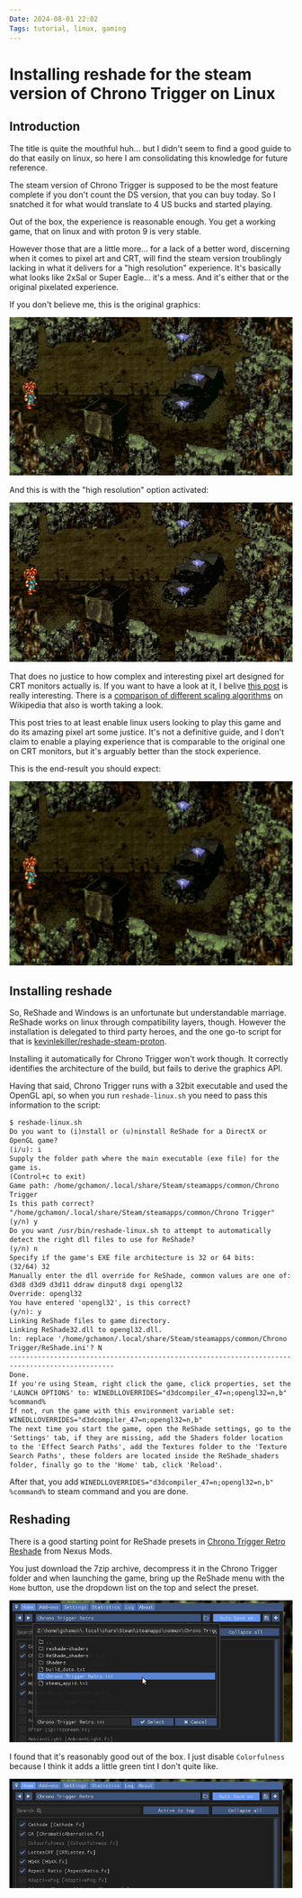 ```yaml
---
Date: 2024-08-01 22:02
Tags: tutorial, linux, gaming
---
```


# Installing reshade for the steam version of Chrono Trigger on Linux

## Introduction

The title is quite the mouthful huh... but I didn't seem to find a good guide to do that easily on linux, so here I am consolidating this knowledge for future reference.

The steam version of Chrono Trigger is supposed to be the most feature complete if you don't count the DS version, that you can buy today. So I snatched it for what would
translate to 4 US bucks and started playing.

Out of the box, the experience is reasonable enough. You get a working game, that on linux and with proton 9 is very stable.

However those that are a little more... for a lack of a better word, discerning when it comes to pixel art and CRT, will find the steam version troublingly lacking in what
it delivers for a "high resolution" experience. It's basically what looks like 2xSal or Super Eagle... it's a mess. And it's either that or the original pixelated experience.

If you don't believe me, this is the original graphics:

![original](/images/chrono-trigger-reshade/original.png)

And this is with the "high resolution" option activated:

![high-res](/images/chrono-trigger-reshade/high-res.png)

That does no justice to how complex and interesting pixel art designed for CRT monitors actually is. If you want to have a look at it, I belive
[this post](https://www.datagubbe.se/crt/) is really interesting. There is a [comparison of different scaling algorithms](https://en.wikipedia.org/wiki/Pixel-art_scaling_algorithms)
on Wikipedia that also is worth taking a look.

This post tries to at least enable linux users looking to play this game and do its amazing pixel art some justice. It's not a definitive guide, and I don't claim to enable
a playing experience that is comparable to the original one on CRT monitors, but it's arguably better than the stock experience.

This is the end-result you should expect:

![with-reshade](/images/chrono-trigger-reshade/with-reshade.png)

## Installing reshade

So, ReShade and Windows is an unfortunate but understandable marriage. ReShade works on linux through compatibility layers, though. However the installation is delegated to
third party heroes, and the one go-to script for that is [kevinlekiller/reshade-steam-proton](https://github.com/kevinlekiller/reshade-steam-proton).

Installing it automatically for Chrono Trigger won't work though. It correctly identifies the architecture of the build, but fails to derive the graphics API.

Having that said, Chrono Trigger runs with a 32bit executable and used the OpenGL api, so when you run `reshade-linux.sh` you need to pass this information to the script:

```
$ reshade-linux.sh
Do you want to (i)nstall or (u)ninstall ReShade for a DirectX or OpenGL game?
(i/u): i
Supply the folder path where the main executable (exe file) for the game is.
(Control+c to exit)
Game path: /home/gchamon/.local/share/Steam/steamapps/common/Chrono Trigger
Is this path correct? "/home/gchamon/.local/share/Steam/steamapps/common/Chrono Trigger"
(y/n) y
Do you want /usr/bin/reshade-linux.sh to attempt to automatically detect the right dll files to use for ReShade?
(y/n) n
Specify if the game's EXE file architecture is 32 or 64 bits:
(32/64) 32
Manually enter the dll override for ReShade, common values are one of: d3d8 d3d9 d3d11 ddraw dinput8 dxgi opengl32
Override: opengl32
You have entered 'opengl32', is this correct?
(y/n): y
Linking ReShade files to game directory.
Linking ReShade32.dll to opengl32.dll.
ln: replace '/home/gchamon/.local/share/Steam/steamapps/common/Chrono Trigger/ReShade.ini'? N
------------------------------------------------------------------------------------------------
Done.
If you're using Steam, right click the game, click properties, set the 'LAUNCH OPTIONS' to: WINEDLLOVERRIDES="d3dcompiler_47=n;opengl32=n,b" %command%
If not, run the game with this environment variable set: WINEDLLOVERRIDES="d3dcompiler_47=n;opengl32=n,b"
The next time you start the game, open the ReShade settings, go to the 'Settings' tab, if they are missing, add the Shaders folder location to the 'Effect Search Paths', add the Textures folder to the 'Texture Search Paths', these folders are located inside the ReShade_shaders folder, finally go to the 'Home' tab, click 'Reload'.
```

After that, you add `WINEDLLOVERRIDES="d3dcompiler_47=n;opengl32=n,b" %command%` to steam command and you are done.

## Reshading

There is a good starting point for ReShade presets in [Chrono Trigger Retro Reshade](https://www.nexusmods.com/chronotrigger/mods/2?tab=posts) from Nexus Mods.

You just download the 7zip archive, decompress it in the Chrono Trigger folder and when launching the game, bring up the ReShade menu with the `Home` button, use the dropdown list on the top and
select the preset.

![select-ini](/images/chrono-trigger-reshade/select-ini.png)

I found that it's reasonably good out of the box. I just disable `Colorfulness` because I think it adds a little green tint I don't quite like.

![effect-selection](/images/chrono-trigger-reshade/effect-selection.png)

